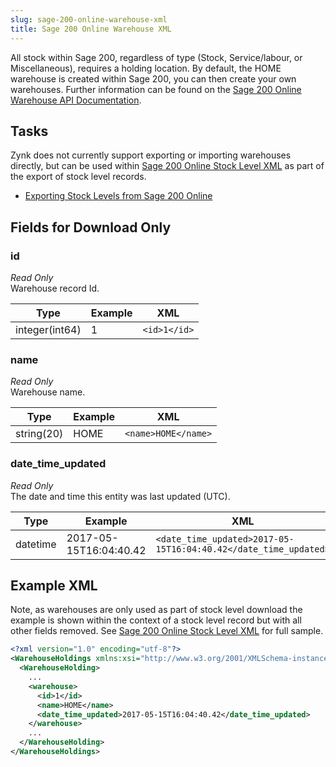 ```yaml
---
slug: sage-200-online-warehouse-xml
title: Sage 200 Online Warehouse XML
---
```


All stock within Sage 200, regardless of type (Stock, Service/labour, or Miscellaneous), requires a holding location. By default, the HOME warehouse is created within Sage 200, you can then create your own warehouses.  Further information can be found on the [Sage 200 Online Warehouse API Documentation](https://developer.columbus.sage.com/docs#/uk/sage200/accounts/v1/warehouses).

## Tasks
Zynk does not currently support exporting or importing warehouses directly, but can be used within [Sage 200 Online Stock Level XML](sage-200-online-stock-level-xml) as part of the export of stock level records.

 * [Exporting Stock Levels from Sage 200 Online](exporting-currencies-from-sage-200-online)

## Fields for Download Only
### id
 _Read Only_  
Warehouse record Id.

| Type | Example | XML |
| --- | --- | --- |
| integer(int64) | 1 | `<id>1</id>` |

### name
 _Read Only_  
Warehouse name.

| Type | Example | XML |
| --- | --- | --- |
| string(20) | HOME | `<name>HOME</name>` |

### date_time_updated
 _Read Only_  
The date and time this entity was last updated (UTC).

| Type | Example | XML |
| --- | --- | --- |
| datetime | 2017-05-15T16:04:40.42 | `<date_time_updated>2017-05-15T16:04:40.42</date_time_updated>` |

## Example XML
Note, as warehouses are only used as part of stock level download the example is shown within the context of a stock level record but with all other fields removed.  See [Sage 200 Online Stock Level XML](sage-200-online-stock-level-xml) for full sample.

```xml
<?xml version="1.0" encoding="utf-8"?>
<WarehouseHoldings xmlns:xsi="http://www.w3.org/2001/XMLSchema-instance" xmlns:xsd="http://www.w3.org/2001/XMLSchema">
  <WarehouseHolding>
    ...
    <warehouse>
      <id>1</id>
      <name>HOME</name>
      <date_time_updated>2017-05-15T16:04:40.42</date_time_updated>
    </warehouse>
    ...
  </WarehouseHolding>
</WarehouseHoldings>
```